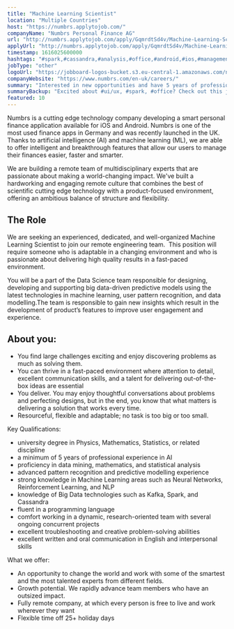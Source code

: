 ```yaml
---
title: "Machine Learning Scientist"
location: "Multiple Countries"
host: "https://numbrs.applytojob.com/"
companyName: "Numbrs Personal Finance AG"
url: "http://numbrs.applytojob.com/apply/GqmrdtSd4v/Machine-Learning-Scientist-Remote"
applyUrl: "http://numbrs.applytojob.com/apply/GqmrdtSd4v/Machine-Learning-Scientist-Remote"
timestamp: 1616025600000
hashtags: "#spark,#cassandra,#analysis,#office,#android,#ios,#management,#ui/ux,#finance,#English"
jobType: "other"
logoUrl: "https://jobboard-logos-bucket.s3.eu-central-1.amazonaws.com/numbrs-personal-finance-ag"
companyWebsite: "https://www.numbrs.com/en-uk/careers/"
summary: "Interested in new opportunities and have 5 years of professional experience in AI? Numbrs has a job opening for a machine learning scientist."
summaryBackup: "Excited about #ui/ux, #spark, #office? Check out this job post!"
featured: 10
---
```


Numbrs is a cutting edge technology company developing a smart personal finance application available for iOS and Android. Numbrs is one of the most used finance apps in Germany and was recently launched in the UK. Thanks to artificial intelligence (AI) and machine learning (ML), we are able to offer intelligent and breakthrough features that allow our users to manage their finances easier, faster and smarter.

We are building a remote team of multidisciplinary experts that are passionate about making a world-changing impact. We've built a hardworking and engaging remote culture that combines the best of scientific cutting edge technology with a product-focused environment, offering an ambitious balance of structure and flexibility.

## The Role

We are seeking an experienced, dedicated, and well-organized Machine Learning Scientist to join our remote engineering team.  This position will require someone who is adaptable in a changing environment and who is passionate about delivering high quality results in a fast-paced environment.

You will be a part of the Data Science team responsible for designing, developing and supporting big data-driven predictive models using the latest technologies in machine learning, user pattern recognition, and data modelling.The team is responsible to gain new insights which result in the development of product’s features to improve user engagement and experience.

## About you:

*   You find large challenges exciting and enjoy discovering problems as much as solving them.
*   You can thrive in a fast-paced environment where attention to detail, excellent communication skills, and a talent for delivering out-of-the-box ideas are essential
*   You deliver. You may enjoy thoughtful conversations about problems and perfecting designs, but in the end, you know that what matters is delivering a solution that works every time.
*   Resourceful, flexible and adaptable; no task is too big or too small.

Key Qualifications:

*   university degree in Physics, Mathematics, Statistics, or related discipline
*   a minimum of 5 years of professional experience in AI
*   proficiency in data mining, mathematics, and statistical analysis
*   advanced pattern recognition and predictive modelling experience
*   strong knowledge in Machine Learning areas such as Neural Networks, Reinforcement Learning, and NLP
*   knowledge of Big Data technologies such as Kafka, Spark, and Cassandra
*   fluent in a programming language
*   comfort working in a dynamic, research-oriented team with several ongoing concurrent projects
*   excellent troubleshooting and creative problem-solving abilities
*   excellent written and oral communication in English and interpersonal skills

What we offer:

*   An opportunity to change the world and work with some of the smartest and the most talented experts from different fields. 
*   Growth potential. We rapidly advance team members who have an outsized impact. 
*   Fully remote company, at which every person is free to live and work wherever they want
*   Flexible time off 25+ holiday days
